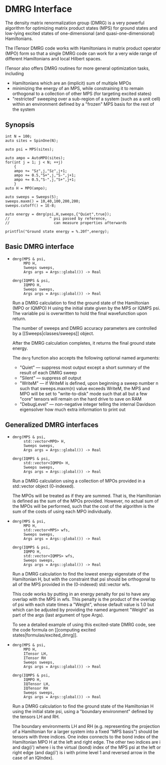 # DMRG Interface

The density matrix renormalization group (DMRG) is a very powerful algorithm
for optimizing matrix product states (MPS) for ground states and low-lying 
excited states of one-dimensional (and quasi-one-dimensional) Hamiltonians.

The ITensor DMRG code works with Hamiltonians in matrix product
operator (MPO) form so that a single DMRG code can work for a very wide 
range of different Hamiltonians and local Hilbert spaces.

ITensor also offers DMRG routines for more general optimization tasks, including
- Hamiltonians which are an (implicit) sum of multiple MPOs
- minimizing the energy of an MPS, while constraining it to remain orthogonal
  to a collection of other MPS (for targeting excited states)
- "restricted" sweeping over a sub-region of a system (such as a unit cell)
  within an environment defined by a "frozen" MPS basis for the rest of the system


## Synopsis

    int N = 100;
    auto sites = SpinOne(N);

    auto psi = MPS(sites);

    auto ampo = AutoMPO(sites);
    for(int j = 1; j < N; ++j)
        {
        ampo += "Sz",j,"Sz",j+1;
        ampo += 0.5,"S+",j,"S-",j+1;
        ampo += 0.5,"S-",j,"S+",j+1;
        }
    auto H = MPO(ampo);

    auto sweeps = Sweeps(5);
    sweeps.maxm() = 10,40,100,200,200;
    sweeps.cutoff() = 1E-8;

    auto energy = dmrg(psi,H,sweeps,{"Quiet",true});
    //                  ^ psi passed by reference,
    //                    can measure properties afterwards

    printfln("Ground state energy = %.20f",energy);


## Basic DMRG interface

* ```
  dmrg(MPS & psi,
       MPO H,
       Sweeps sweeps,
       Args args = Args::global()) -> Real
  ```

  ```
  dmrg(IQMPS & psi,
       IQMPO H,
       Sweeps sweeps,
       Args args = Args::global()) -> Real
  ```

  Run a DMRG calculation to find the ground state of the Hamiltonian (MPO or IQMPO) H 
  using the initial state given by the MPS or IQMPS psi. The variable psi is
  overwritten to hold the final wavefunction upon return.

  The number of sweeps and DMRG accuracy parameters are controlled by a [[Sweeps|classes/sweeps]]
  object.

  After the DMRG calculation completes, it returns the final ground state energy.

  The `dmrg` function also accepts the following optional named arguments:

  - "Quiet" &mdash; suppress most output except a short summary of the result of each DMRG sweep
  - "Silent" &mdash; suppress *all* output
  - "WriteM" &mdash; if WriteM is defined, upon beginning a sweep number n such that sweeps.maxm(n) value 
    exceeds WriteM, the MPS and MPO will be set to "write-to-disk" mode such that all but a few "core"
    tensors will remain on the hard drive to save on RAM
  - "DebugLevel" &mdash; non-negative integer telling the internal Davidson eigensolver how
    much extra information to print out


## Generalized DMRG interfaces

* ```
  dmrg(MPS & psi,
       std::vector<MPO> H,
       Sweeps sweeps,
       Args args = Args::global()) -> Real
  ```

  ```
  dmrg(IQMPS & psi,
       std::vector<IQMPO> H,
       Sweeps sweeps,
       Args args = Args::global()) -> Real
  ```

  Run a DMRG calculation using a collection of MPOs provided in a std::vector object (0-indexed).

  The MPOs will be treated as if they are summed. That is, the Hamiltonian is defined as the sum of 
  the MPOs provided. However, no actual sum of the MPOs will be performed, such that the cost of the algorithm
  is the sum of the costs of using each MPO individually.


* ```
  dmrg(MPS & psi,
       MPO H,
       std::vector<MPS> wfs,
       Sweeps sweeps,
       Args args = Args::global()) -> Real
  ```

  ```
  dmrg(IQMPS & psi,
       IQMPO H,
       std::vector<IQMPS> wfs,
       Sweeps sweeps,
       Args args = Args::global()) -> Real
  ```

  Run a DMRG calculation to find the lowest energy eigenstate of the Hamiltonian H,
  but with the constraint that psi should be orthogonal to all of the MPS provided
  in the (0-indexed) std::vector wfs.

  This code works by putting in an energy penalty for psi to have any overlap with 
  the MPS in wfs. This penalty is the product of the overlap of psi with each
  state times a "Weight", whose default value is 1.0 but which can be 
  adjusted by providing the named argument "Weight" as part of the args (last
  argument of type Args).

  To see a detailed example of using this excited-state DMRG code, see
  the code formula on [[computing excited states|formulas/excited_dmrg]].


* ```
  dmrg(MPS & psi,
       MPO H,
       ITensor LH,
       ITensor RH
       Sweeps sweeps,
       Args args = Args::global()) -> Real
  ```

  ```
  dmrg(IQMPS & psi,
       IQMPO H,
       IQTensor LH,
       IQTensor RH
       Sweeps sweeps,
       Args args = Args::global()) -> Real
  ```

  Run a DMRG calculation to find the ground state of the Hamiltonian H using the initial
  state psi, using a "boundary environment" defined by the tensors LH and RH.

  The boundary environments LH and RH (e.g. representing the projection of a Hamiltonian for a larger
  system into a fixed "MPS basis") should be tensors with three indices. One index connects
  to the bond index of the Hamiltonian MPO H at the left and right edge. The other two indices
  are i and dag(i') where i is the virtual (bond) index of the MPS psi at the left or right edge
  (and dag(i') is i with prime level 1 and reversed arrow in the case of an IQIndex).



